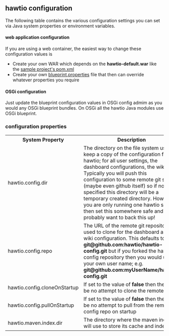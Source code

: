 ## hawtio configuration

The following table contains the various configuration settings you can set via Java system properties or environment variables.

#### web application configuration

If you are using a web container, the easiest way to change these configuration values is 

* Create your own WAR which depends on the **hawtio-default.war** like the [sample project's pom.xml](https://github.com/hawtio/hawtio/blob/master/sample/pom.xml#L17) 
* Create your own [blueprint.properties](https://github.com/hawtio/hawtio/blob/master/sample/src/main/resources/blueprint.properties#L7) file that then can override whatever properties you require

#### OSGi configuration

Just update the blueprint configuration values in OSGi config admim as you would any OSGi blueprint bundles. On OSGi all the hawtio Java modules use OSGi blueprint.

### configuration properties

<table class="table">
<tr>
<th>System Property</th><th>Description</th>
</tr>
<tr>
<td>hawtio.config.dir</td><td>The directory on the file system used to keep a copy of the configuration for hawtio; for all user settings, the dashboard configurations, the wiki etc. Typically you will push this configuration to some remote git server (maybe even github itself) so if not specified this directory will be a temporary created directory. However if you are only running one hawtio server then set this somewhere safe and you probably want to back this up!</td>
</tr>
<tr>
<td>hawtio.config.repo</td><td>The URL of the remote git repository used to clone for the dashboard and wiki configuration. This defaults to <b>git@github.com:hawtio/hawtio-config.git</b> but if you forked the hawtio-config repository then you would use your own user name; e.g. <b>git@github.com:myUserName/hawtio-config.git</b></td>
</tr>
<tr>
<td>hawtio.config.cloneOnStartup</td><td>If set to the value of <b>false</b> then there will be no attempt to clone the remote repo</td>
</tr>
<tr>
<td>hawtio.config.pullOnStartup</td><td>If set to the value of <b>false</b> then there will be no attempt to pull from the remote config repo on startup</td>
</tr>
<tr>
<td>hawtio.maven.index.dir</td><td>The directory where the maven indexer will use to store its cache and index files</td>
</tr>
</table>
